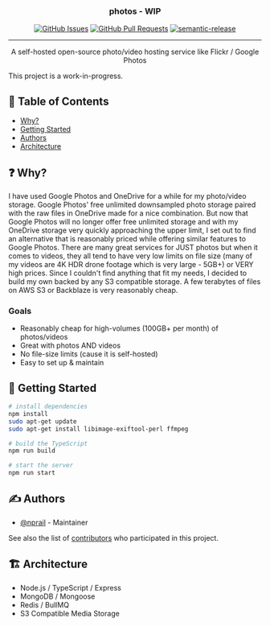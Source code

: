 <h3 align="center">photos - WIP</h3>

<div align="center">

[![GitHub Issues](https://img.shields.io/github/issues/nprail/photos.svg)](https://github.com/nprail/photos/issues)
[![GitHub Pull Requests](https://img.shields.io/github/issues-pr/nprail/photos.svg)](https://github.com/nprail/photos/pulls)
[![semantic-release](https://img.shields.io/badge/%20%20%F0%9F%93%A6%F0%9F%9A%80-semantic--release-e10079.svg)](https://github.com/semantic-release/semantic-release)

</div>

---

<p align="center"> A self-hosted open-source photo/video hosting service like Flickr / Google Photos
    <br> 
</p>

This project is a work-in-progress.

## 📝 Table of Contents

- [Why?](#why)
- [Getting Started](#getting_started)
- [Authors](#authors)
- [Architecture](#architecture)

## ❓ Why? <a name = "why"></a>

I have used Google Photos and OneDrive for a while for my photo/video storage. Google Photos' free unlimited downsampled photo storage paired with the raw files in OneDrive made for a nice combination. But now that Google Photos will no longer offer free unlimited storage and with my OneDrive storage very quickly approaching the upper limit, I set out to find an alternative that is reasonably priced while offering similar features to Google Photos. There are many great services for JUST photos but when it comes to videos, they all tend to have very low limits on file size (many of my videos are 4K HDR drone footage which is very large - 5GB+) or VERY high prices. Since I couldn't find anything that fit my needs, I decided to build my own backed by any S3 compatible storage. A few terabytes of files on AWS S3 or Backblaze is very reasonably cheap.

### Goals

- Reasonably cheap for high-volumes (100GB+ per month) of photos/videos
- Great with photos AND videos
- No file-size limits (cause it is self-hosted)
- Easy to set up & maintain

## 🏁 Getting Started <a name = "getting_started"></a>

```bash
# install dependencies
npm install
sudo apt-get update
sudo apt-get install libimage-exiftool-perl ffmpeg

# build the TypeScript
npm run build

# start the server
npm run start
```

## ✍️ Authors <a name = "authors"></a>

- [@nprail](https://github.com/nprail) - Maintainer

See also the list of [contributors](https://github.com/nprail/photos/contributors) who participated in this project.

## 🏗 Architecture <a name = "architecture"></a>

- Node.js / TypeScript / Express
- MongoDB / Mongoose
- Redis / BullMQ
- S3 Compatible Media Storage

